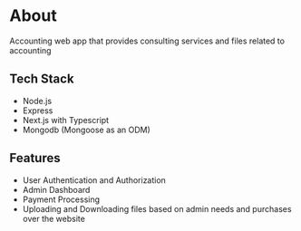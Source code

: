 # About
Accounting web app that provides consulting services and files related to accounting


## Tech Stack
- Node.js
- Express
- Next.js with Typescript
- Mongodb (Mongoose as an ODM)

## Features
- User Authentication and Authorization
- Admin Dashboard
- Payment Processing
- Uploading and Downloading files based on admin needs and purchases over the website
